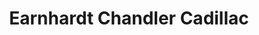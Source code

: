 ---
title: "Earnhardt Chandler Cadillac"
url: /chandler/earnhardt-chandler-cadillac/
shop: Autohaus
---